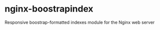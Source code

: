 nginx-boostrapindex
=====================

Responsive boostrap-formatted indexes module for the Nginx web server
